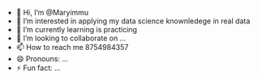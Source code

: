 - 👋 Hi, I’m @Maryimmu
- 👀 I’m interested in applying my data science knownledege in real data 
- 🌱 I’m currently learning is practicing 
- 💞️ I’m looking to collaborate on ...
- 📫 How to reach me 8754984357
- 😄 Pronouns: ...
- ⚡ Fun fact: ...

<!---
Maryimmu/Maryimmu is a ✨ special ✨ repository because its `README.md` (this file) appears on your GitHub profile.
You can click the Preview link to take a look at your changes.
--->
